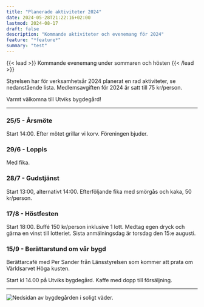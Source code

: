 ```yaml
---
title: "Planerade aktiviteter 2024"
date: 2024-05-28T21:22:16+02:00
lastmod: 2024-08-17
draft: false
description: "Kommande aktiviteter och evenemang för 2024"
feature: "*feature*"
summary: "test"
---
```


{{< lead >}}
Kommande evenemang under sommaren och hösten
{{< /lead >}}

Styrelsen har för verksamhetsår 2024 planerat en rad aktiviteter, se nedanstående lista. Medlemsavgiften för 2024 är satt till 75 kr/person.

Varmt välkomna till Utviks bygdegård!

---

### 25/5 - Årsmöte

Start 14:00. Efter mötet grillar vi korv. Föreningen bjuder.

### 29/6 - Loppis

Med fika.

### 28/7 - Gudstjänst

Start 13:00, alternativt 14:00. Efterföljande fika med smörgås och kaka, 50 kr/person.

### 17/8 - Höstfesten

Start 18:00. Buffé 150 kr/person inklusive 1 lott. Medtag egen dryck och gärna en vinst till lotteriet. Sista anmälningsdag är torsdag den 15:e augusti.

### 15/9 - Berättarstund om vår bygd

Berättarcafé med Per Sander från Länsstyrelsen som kommer att prata om Världsarvet Höga kusten.

Start kl 14.00 på Utviks bygdegård. Kaffe med dopp till försäljning.

---

![Nedsidan av bygdegården i soligt väder.](skolan_nedsida.jpg "Bygdegården från nedsidan.")
